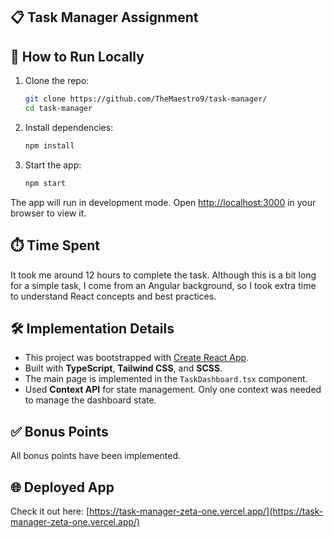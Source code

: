 ## 📋 Task Manager Assignment

## 🚀 How to Run Locally

1. Clone the repo:
   ```bash
   git clone https://github.com/TheMaestro9/task-manager/
   cd task-manager
   ```
2. Install dependencies:
   ```bash
   npm install
   ```
3. Start the app:
   ```bash
   npm start
   ```

The app will run in development mode. Open [http://localhost:3000](http://localhost:3000) in your browser to view it.

## ⏱️ Time Spent

It took me around 12 hours to complete the task. Although this is a bit long for a simple task, I come from an Angular background, so I took extra time to understand React concepts and best practices.

## 🛠️ Implementation Details

- This project was bootstrapped with [Create React App](https://github.com/facebook/create-react-app).
- Built with **TypeScript**, **Tailwind CSS**, and **SCSS**.
- The main page is implemented in the `TaskDashboard.tsx` component.
- Used **Context API** for state management. Only one context was needed to manage the dashboard state.

## ✅ Bonus Points

All bonus points have been implemented.

## 🌐 Deployed App

Check it out here: [https://task-manager-zeta-one.vercel.app/](https://task-manager-zeta-one.vercel.app/)
